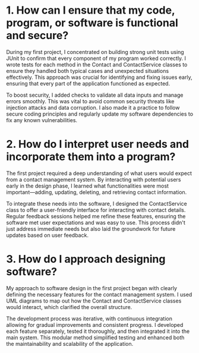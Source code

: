 # 1. How can I ensure that my code, program, or software is functional and secure?

During my first project, I concentrated on building strong unit tests using JUnit to confirm that every component of my program worked correctly. I wrote tests for each method in the Contact and ContactService classes to ensure they handled both typical cases and unexpected situations effectively. This approach was crucial for identifying and fixing issues early, ensuring that every part of the application functioned as expected.

To boost security, I added checks to validate all data inputs and manage errors smoothly. This was vital to avoid common security threats like injection attacks and data corruption. I also made it a practice to follow secure coding principles and regularly update my software dependencies to fix any known vulnerabilities.

# 2. How do I interpret user needs and incorporate them into a program?

The first project required a deep understanding of what users would expect from a contact management system. By interacting with potential users early in the design phase, I learned what functionalities were most important—adding, updating, deleting, and retrieving contact information.

To integrate these needs into the software, I designed the ContactService class to offer a user-friendly interface for interacting with contact details. Regular feedback sessions helped me refine these features, ensuring the software met user expectations and was easy to use. This process didn't just address immediate needs but also laid the groundwork for future updates based on user feedback.

# 3. How do I approach designing software?

My approach to software design in the first project began with clearly defining the necessary features for the contact management system. I used UML diagrams to map out how the Contact and ContactService classes would interact, which clarified the overall structure.

The development process was iterative, with continuous integration allowing for gradual improvements and consistent progress. I developed each feature separately, tested it thoroughly, and then integrated it into the main system. This modular method simplified testing and enhanced both the maintainability and scalability of the application.
